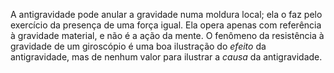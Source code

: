 ﻿A antigravidade pode anular a gravidade numa moldura local; ela o faz pelo exercício da presença de uma força igual. Ela opera apenas com referência à gravidade material, e não é a ação da mente. O fenômeno da resistência à gravidade de um giroscópio é uma boa ilustração do <I>efeito </I>da antigravidade, mas de nenhum valor para ilustrar a <I>causa</I> da antigravidade.